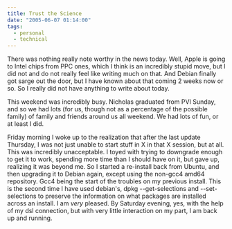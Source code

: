 ```yaml
---
title: Trust the Science
date: "2005-06-07 01:14:00"
tags:
  - personal
  - technical
---
```

<p>There was nothing really note worthy in the news today.  Well,
Apple is going to Intel chips from PPC ones, which I think is an
incredibly stupid move, but I did not and do not really feel like
writing much on that.  And Debian finally got sarge out the door,
but I have known about that coming 2 weeks now or so.  So I really
did not have anything to write about today.</p>

<p>This weekend was incredibly busy.  Nicholas graduated from PVI
Sunday, and so we had lots (for us, though not as a percentage of
the possible family) of family and friends around us all weekend.
We had lots of fun, or at least I did.</p>

<p>Friday morning I woke up to the realization that after the last
update Thursday, I was not just unable to start stuff in X in that
X session, but at all.  This was incredibly unacceptable.  I toyed
with trying to downgrade enough to get it to work, spending more time
than I should have on it, but gave up, realizing it was beyond me.
So I started a re-install back from Ubuntu, and then upgrading it to
Debian again, except using the non-gcc4 amd64 repository.  Gcc4 being
the start of the troubles on my previous install.  This is the second
time I have used debian's, dpkg --get-selections and --set-selections
to preserve the information on what packages are installed across
an install.  I am <em>very</em> pleased.  By Saturday evening, yes,
with the help of my dsl connection, but with very little interaction
on my part, I am back up and running.</p>

